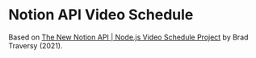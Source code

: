 # Notion API Video Schedule

Based on [The New Notion API | Node.js Video Schedule Project](https://www.youtube.com/watch?v=9JdP-S3crt8) by Brad Traversy (2021).
